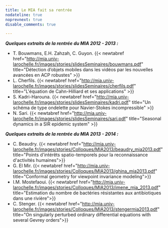 ```yaml
---
title: Le MIA fait sa rentrée
nodateline: true
noprevnext: true
disable_comments: true

---
```


***Quelques extraits de la rentrée du MIA 2012 - 2013 :***

- T. Bouwmans, E.H. Zahzah, C. Guyon. {{< newtabref  href="http://mia.univ-larochelle.fr/images/stories/slidesSeminaires/bouwmans.pdf" title="Détection d’objets mobiles dans les vidéos par les nouvelles avancées en ACP robustes" >}}  
- L. Cherfils. {{< newtabref  href="http://mia.univ-larochelle.fr/images/stories/slidesSeminaires/cherfils.pdf" title="L'équation de Cahn-Hilliard et ses applications" >}}
- S. Kadri-Harouna. {{< newtabref  href="http://mia.univ-larochelle.fr/images/stories/slidesSeminaires/kadri.pdf" title="Un schéma de type ondelette pour Navier-Stokes incompressible" >}}
- N. Sari. {{< newtabref  href="http://mia.univ-larochelle.fr/images/stories/slidesSeminaires/sari.pdf" title="Seasonal dynamics in a SIR epidemic system" >}}

***Quelques extraits de la rentrée du MIA 2013 - 2014 :***

- C. Beaudry. {{< newtabref  href="http://mia.univ-larochelle.fr/images/stories/Colloques/MIA2013/beaudry_mia2013.pdf" title="Points d'intérêts spatio-temporels pour la reconnaissance d'activités humaines">}}
- G. El Mir. {{< newtabref  href="http://mia.univ-larochelle.fr/images/stories/Colloques/MIA2013/ghina_mia2013.pdf" title="Conformal geometry for viewpoint invariance modeling">}}
- I.M. Mostefaoui. {{< newtabref  href="http://mia.univ-larochelle.fr/images/stories/Colloques/MIA2013/imene_mia_2013.pdf" title="Estimation du nombre de bactéries résistantes aux antibiotiques dans une rivière">}}
- C. Stenger. {{< newtabref  href="http://mia.univ-larochelle.fr/images/stories/Colloques/MIA2013/stengermia2013.pdf" title="On singularly perturbed ordinary differential equations with several Gevrey orders">}}
